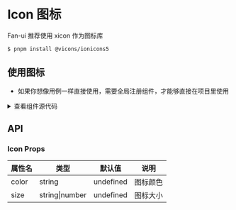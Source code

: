 # Icon 图标

Fan-ui 推荐使用 xicon 作为图标库

```
$ pnpm install @vicons/ionicons5
```

## 使用图标

- 如果你想像用例一样直接使用，需要全局注册组件，才能够直接在项目里使用

<script setup lang="ts">
import { AddCircle } from '@vicons/ionicons5'
</script>

  <div>
    <f-icon color="red" size="20">
      <add-circle></add-circle>
    </f-icon>
  </div>

<details>
<summary>查看组件源代码</summary>

```vue
<script setup lang="ts">
import { AddCircle } from '@vicons/ionicons5'
</script>

<template>
  <div>
    <f-icon color="red" size="20">
      <add-circle></add-circle>
    </f-icon>
  </div>
</template>
```

</details>

## API

### Icon Props

| 属性名 | 类型           | 默认值    | 说明     |
| ------ | -------------- | --------- | -------- |
| color  | string         | undefined | 图标颜色 |
| size   | string\|number | undefined | 图标大小 |
